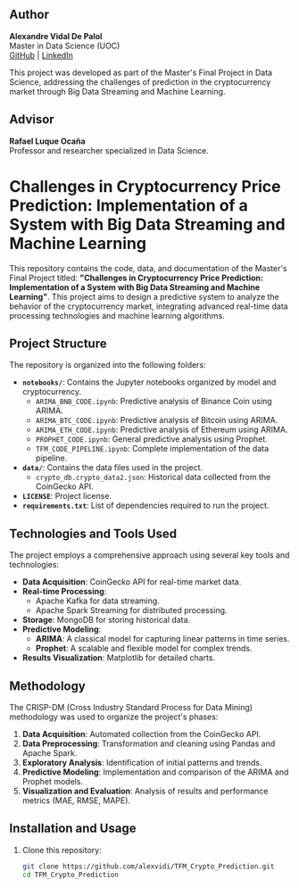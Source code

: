 ## Author

**Alexandre Vidal De Palol**  
Master in Data Science (UOC)  
[GitHub](https://github.com/alexvidi) | [LinkedIn](www.linkedin.com/in/àlex-vidal-de-palol-a18538155)  

This project was developed as part of the Master's Final Project in Data Science, addressing the challenges of prediction in the cryptocurrency market through Big Data Streaming and Machine Learning.

## Advisor

**Rafael Luque Ocaña**  
Professor and researcher specialized in Data Science.  

# Challenges in Cryptocurrency Price Prediction: Implementation of a System with Big Data Streaming and Machine Learning

This repository contains the code, data, and documentation of the Master's Final Project titled: **"Challenges in Cryptocurrency Price Prediction: Implementation of a System with Big Data Streaming and Machine Learning"**. This project aims to design a predictive system to analyze the behavior of the cryptocurrency market, integrating advanced real-time data processing technologies and machine learning algorithms.

## Project Structure

The repository is organized into the following folders:

- **`notebooks/`**: Contains the Jupyter notebooks organized by model and cryptocurrency.
  - `ARIMA_BNB_CODE.ipynb`: Predictive analysis of Binance Coin using ARIMA.
  - `ARIMA_BTC_CODE.ipynb`: Predictive analysis of Bitcoin using ARIMA.
  - `ARIMA_ETH_CODE.ipynb`: Predictive analysis of Ethereum using ARIMA.
  - `PROPHET_CODE.ipynb`: General predictive analysis using Prophet.
  - `TFM_CODE_PIPELINE.ipynb`: Complete implementation of the data pipeline.
- **`data/`**: Contains the data files used in the project.
  - `crypto_db.crypto_data2.json`: Historical data collected from the CoinGecko API.
- **`LICENSE`**: Project license.
- **`requirements.txt`**: List of dependencies required to run the project.

## Technologies and Tools Used

The project employs a comprehensive approach using several key tools and technologies:
- **Data Acquisition**: CoinGecko API for real-time market data.
- **Real-time Processing**:
  - Apache Kafka for data streaming.
  - Apache Spark Streaming for distributed processing.
- **Storage**: MongoDB for storing historical data.
- **Predictive Modeling**:
  - **ARIMA**: A classical model for capturing linear patterns in time series.
  - **Prophet**: A scalable and flexible model for complex trends.
- **Results Visualization**: Matplotlib for detailed charts.

## Methodology

The CRISP-DM (Cross Industry Standard Process for Data Mining) methodology was used to organize the project's phases:
1. **Data Acquisition**: Automated collection from the CoinGecko API.
2. **Data Preprocessing**: Transformation and cleaning using Pandas and Apache Spark.
3. **Exploratory Analysis**: Identification of initial patterns and trends.
4. **Predictive Modeling**: Implementation and comparison of the ARIMA and Prophet models.
5. **Visualization and Evaluation**: Analysis of results and performance metrics (MAE, RMSE, MAPE).

## Installation and Usage

1. Clone this repository:
   ```bash
   git clone https://github.com/alexvidi/TFM_Crypto_Prediction.git
   cd TFM_Crypto_Prediction



